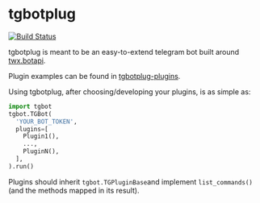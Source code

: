# tgbotplug

[![Build Status](https://travis-ci.org/fopina/tgbotplug.svg)](https://travis-ci.org/fopina/tgbotplug)

tgbotplug is meant to be an easy-to-extend telegram bot built around [twx.botapi](https://github.com/datamachine/twx.botapi).

Plugin examples can be found in [tgbotplug-plugins](https://github.com/fopina/tgbotplug-plugins).

Using tgbotplug, after choosing/developing your plugins, is as simple as:

```python
import tgbot
tgbot.TGBot(
  'YOUR_BOT_TOKEN',
  plugins=[
    Plugin1(),
    ...,
    PluginN(),
  ],
).run()
```

Plugins should inherit `tgbot.TGPluginBase`and implement `list_commands()` (and the methods mapped in its result).

